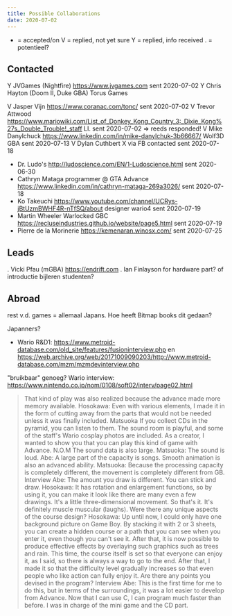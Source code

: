 ```yaml
---
title: Possible Collaborations
date: 2020-07-02
---
```


+ = accepted/on
V = replied, not yet sure
Y = replied, info received
. = potentieel?

## Contacted

Y JVGames (Nightfire) https://www.jvgames.com sent 2020-07-02
Y Chris Hayton (Doom II, Duke GBA) Torus Games

V Jasper Vijn https://www.coranac.com/tonc/ sent 2020-07-02
V Trevor Attwood https://www.mariowiki.com/List_of_Donkey_Kong_Country_3:_Dixie_Kong%27s_Double_Trouble!_staff LI. sent 2020-07-02 => reeds responded! 
V Mike Danylchuck https://www.linkedin.com/in/mike-danylchuk-3b66667/ Wolf3D GBA sent 2020-07-13
V Dylan Cuthbert X via FB contacted sent 2020-07-18

- Dr. Ludo's http://ludoscience.com/EN/1-Ludoscience.html sent 2020-06-30
- Cathryn Mataga programmer @ GTA Advance https://www.linkedin.com/in/cathryn-mataga-269a3026/ sent 2020-07-18
- Ko Takeuchi https://www.youtube.com/channel/UCRys-jBtUzmBWHF4R-nTfSQ/about designer wario4 sent 2020-07-19
- Martin Wheeler Warlocked GBC https://recluseindustries.github.io/website/page5.html sent 2020-07-19
- Pierre de la Morinerie https://kemenaran.winosx.com/ sent 2020-07-25 

## Leads

. Vicki Pfau (mGBA) https://endrift.com 
. Ian Finlayson for hardware part? of introductie bijleren studenten?

## Abroad

rest v.d. games = allemaal Japans. Hoe heeft Bitmap books dit gedaan? 

Japanners?

- Wario R&D1: https://www.metroid-database.com/old_site/features/fusioninterview.php en https://web.archive.org/web/20171009090203/http://www.metroid-database.com/mzm/mzmdevinterview.php

"bruikbaar" genoeg? Wario interview: https://www.nintendo.co.jp/nom/0108/soft02/interv/page02.html 

> That kind of play was also realized because the advance made more memory available.
Hosokawa: Even with various elements, I made it in the form of cutting away from the parts that would not be needed unless it was finally included.
> Matsuoka If you collect CDs in the pyramid, you can listen to them. The sound room is playful, and some of the staff's Wario cosplay photos are included. As a creator, I wanted to show you that you can play this kind of game with Advance.
N.O.M
The sound data is also large.
Matsuoka: The sound is loud.
Abe: A large part of the capacity is songs.
> Smooth animation is also an advanced ability.
Matsuoka: Because the processing capacity is completely different, the movement is completely different from GB.
Interview Abe: The amount you draw is different. You can stick and draw.
Hosokawa: It has rotation and enlargement functions, so by using it, you can make it look like there are many even a few drawings. It's a little three-dimensional movement.
> So that's it. It's definitely muscle muscular (laughs). Were there any unique aspects of the course design?
Hosokawa: Up until now, I could only have one background picture on Game Boy. By stacking it with 2 or 3 sheets, you can create a hidden course or a path that you can see when you enter it, even though you can't see it. After that, it is now possible to produce effective effects by overlaying such graphics such as trees and rain. This time, the course itself is set so that everyone can enjoy it, as I said, so there is always a way to go to the end. After that, I made it so that the difficulty level gradually increases so that even people who like action can fully enjoy it.
> Are there any points you devised in the program?
Interview Abe: This is the first time for me to do this, but in terms of the surroundings, it was a lot easier to develop from Advance. Now that I can use C, I can program much faster than before. I was in charge of the mini game and the CD part.